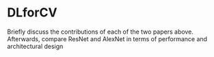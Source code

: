 # DLforCV



Briefly discuss the contributions of each of the two papers above. Afterwards, compare ResNet
and AlexNet in terms of performance and architectural design
